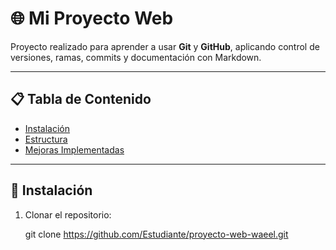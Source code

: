# 🌐 Mi Proyecto Web

Proyecto realizado para aprender a usar **Git** y **GitHub**, aplicando control de versiones, ramas, commits y documentación con Markdown.

---

## 📋 Tabla de Contenido
- [Instalación](#instalación)
- [Estructura](#estructura)
- [Mejoras Implementadas](#mejoras-implementadas)

---

## 🚀 Instalación
1. Clonar el repositorio:
   
   git clone https://github.com/Estudiante/proyecto-web-waeel.git
